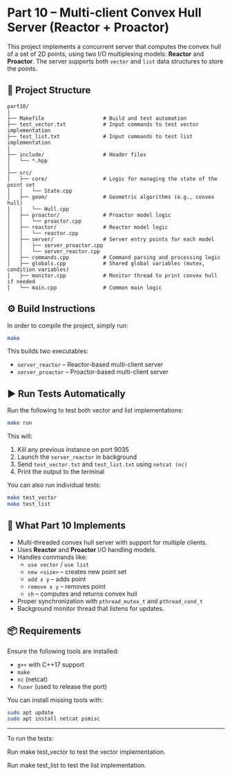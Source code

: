 # Part 10 – Multi-client Convex Hull Server (Reactor + Proactor)

This project implements a concurrent server that computes the convex hull of a set of 2D points, using two I/O multiplexing models: **Reactor** and **Proactor**. The server supports both `vector` and `list` data structures to store the points.

## 📁 Project Structure

```
part10/
│
├── Makefile                   # Build and test automation
├── test_vector.txt            # Input commands to test vector implementation
├── test_list.txt              # Input commands to test list implementation
│
├── include/                   # Header files
│   └── *.hpp
│
├── src/
│   ├── core/                  # Logic for managing the state of the point set
│   │   └── State.cpp
│   ├── geom/                  # Geometric algorithms (e.g., convex hull)
│   │   └── Hull.cpp
│   ├── proactor/              # Proactor model logic
│   │   └── proactor.cpp
│   ├── reactor/               # Reactor model logic
│   │   └── reactor.cpp
│   ├── server/                # Server entry points for each model
│   │   ├── server_proactor.cpp
│   │   └── server_reactor.cpp
│   ├── commands.cpp           # Command parsing and processing logic
│   ├── globals.cpp            # Shared global variables (mutex, condition variables)
│   ├── monitor.cpp            # Monitor thread to print convex hull if needed
│   └── main.cpp               # Common main logic
```

## ⚙️ Build Instructions

In order to compile the project, simply run:

```bash
make
```

This builds two executables:
- `server_reactor` – Reactor-based multi-client server
- `server_proactor` – Proactor-based multi-client server

## ▶️ Run Tests Automatically

Run the following to test both vector and list implementations:

```bash
make run
```

This will:
1. Kill any previous instance on port 9035
2. Launch the `server_reactor` in background
3. Send `test_vector.txt` and `test_list.txt` using `netcat (nc)`
4. Print the output to the terminal

You can also run individual tests:

```bash
make test_vector
make test_list
```

## 🧪 What Part 10 Implements

- Multi-threaded convex hull server with support for multiple clients.
- Uses **Reactor** and **Proactor** I/O handling models.
- Handles commands like:
  - `use vector` / `use list`
  - `new <size>` – creates new point set
  - `add x y` – adds point
  - `remove x y` – removes point
  - `ch` – computes and returns convex hull
- Proper synchronization with `pthread_mutex_t` and `pthread_cond_t`
- Background monitor thread that listens for updates.

## 📦 Requirements

Ensure the following tools are installed:
- `g++` with C++17 support
- `make`
- `nc` (netcat)
- `fuser` (used to release the port)

You can install missing tools with:

```bash
sudo apt update
sudo apt install netcat psmisc
```

---


To run the tests:

Run make test_vector to test the vector implementation.

Run make test_list to test the list implementation.


